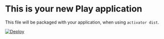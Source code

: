 This is your new Play application
=================================

This file will be packaged with your application, when using `activator dist`.

[![Deploy](https://www.herokucdn.com/deploy/button.png)](https://heroku.com/deploy?template=https://github.com/Cervello/ga2sa)
